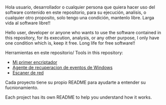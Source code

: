 

Hola usuario, desarrollador o cualquier persona que quiera hacer uso del software contenido en este repositorio, para su ejecución, analisis, o cualquier otro proposito, solo tengo una condición, mantenlo libre. Larga vida al software libre!!

Hello user, developer or anyone who wants to use the software contained in this repository, for its execution, analysis, or any other purpose, I only have one condition which is, keep it free. Long life for free software!!

Herramientas en este repositorio/ Tools in this repository:

-  [Mi primer encriptador](FirstCripter)
-  [Agente de recuperacion de eventos de Windows](agent)
-  [Escaner de red](scanner1)

Cada proyecto tiene su propio README para ayudarte a entender su fucnionamiento.

Each project has its own README to help you understand how it works.
